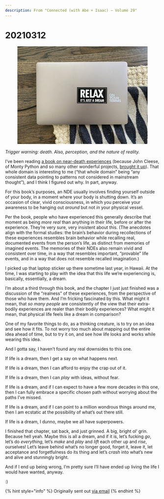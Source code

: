 ```yaml
---
description: From "Connected (with Abe + Isaac) — Volume 29"
---
```


# 20210312

<figure><img src="../../.gitbook/assets/image (8) (1).png" alt=""><figcaption></figcaption></figure>

_Trigger warning: death. Also, perception, and the nature of reality._

I’ve been reading [a book on near-death experiences](https://smile.amazon.com/After-Doctor-Explores-Near-Death-Experiences/dp/1250263034) (because John Cleese, of Monty Python and so many other wonderful projects, [brought it up](https://twitter.com/JohnCleese/status/1366814261566074880)). That whole domain is interesting to me (“that whole domain” being “any consistent data pointing to patterns not considered in mainstream thought”), and I think I figured out why. In part, anyway.

For this book’s purposes, an NDE usually involves finding yourself outside of your body, in a moment where your body is shutting down. It’s an occasion of clear, vivid consciousness, in which you perceive your awareness to be hanging out _around_ but not _in_ your physical vessel.

Per the book, people who have experienced this generally describe that moment as being _more real_ than anything in their life, before or after the experience. They’re very sure, very insistent about this. (The anecdotes align with the formal studies: the brain’s behavior during recollections of these experiences resembles brain behavior while recalling real, documented events from the person’s life, as distinct from memories of imagined events. The memories of their NDEs also remain vivid and consistent over time, in a way that resembles important, “provable” life events, and in a way that does not resemble recalled imagination.)

I picked up that laptop sticker up there sometime last year, in Hawaii. At the time, I was starting to play with the idea that this life we’re experiencing is, basically, essentially, a dream.

I’m about a third through this book, and the chapter I just just finished was a discussion of the “realness” of these experiences, from the perspective of those who have them. And I’m fricking fascinated by this. What might it mean, that _so many people_ are consistently of the view that their extra-bodily experiences are realer than their bodily experiences? What might it mean, that physical life feels like a dream in comparison?

One of my favorite things to do, as a thinking creature, is to try on an idea and see how it fits. To not worry too much about mapping out the entire idea ahead of time, but to try it on, and see how life looks and works while wearing this idea.

And I gotta say, I haven’t found any real downsides to this one.

If life is a dream, then I get a say on what happens next.

If life is a dream, then I can afford to enjoy the crap out of it.

If life is a dream, then I can _play_ with ideas, without fear.

If life is a dream, and if I can expect to have a few more decades in this one, then I can fully embrace a specific chosen path without worrying about the paths I’ve missed.

If life is a dream, and if I can point to a million wondrous things around me, then I am ecstatic at the possibility of what’s out there still.

If life is a dream, I dunno, maybe we all have superpowers.

I finished that chapter, sat back, and just grinned. A big, bright ol’ grin. Because hell yeah. Maybe this is all a dream, and if it is, let’s fucking _go_, let’s do _everything_, let’s _make_ and _play_ and _lift_ each other up and _rise_, ourselves! Let’s leave behind what’s no longer good, forget it, leave it, let acceptance and forgetfulness do its thing and let’s _crash_ into what’s new and alive and stunningly bright.

And if I end up being wrong, I’m pretty sure I’ll have ended up living the life I would have wanted, anyway.

:)

{% hint style="info" %}
Originally sent out [via email](https://lightward.com/campaigns/view-campaign/PPFbDDYFDDKOYdJIbFOyy3hGKGtDA6SlmuPkADcjweQIEGsHq8LU-43zmspGu1Tga7RaEUJUpdezFSjjb0XYEOV2MYWVoVX9)
{% endhint %}
